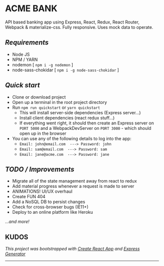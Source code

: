 # **ACME BANK** 
API based banking app using Express, React, Redux, React Router, Webpack & materialize-css.
Fully responsive. Uses mock data to operate.

## _Requirements_
- Node JS
- NPM / YARN
- nodemon [ `npm i -g nodemon` ]
- node-sass-chokidar [ `npm i -g node-sass-chokidar` ]

## _Quick start_
- Clone or download project
- Open up a terminal in the root project directory
- Run `npm run quickstart` or `yarn quickstart`
   - This will install server-side dependencies (Express server...)
   - Install client dependencies (react redux stuff...)
   - If everything went right, it should then create an Express server on `PORT 5000` and a WebpackDevServer on `PORT 3000` - which should open up in the browser
- You can use any of the following details to log into the app:
    - `Email: john@email.com  ---> Password: john`
    - `Email: sam@email.com  ---> Password: sam`
    - `Email: jane@acme.com  ---> Password: jane`

## _TODO / Improvements_
- Migrate all of the state management away from react to redux
- Add material progress whenever a request is made to server
- ANIMATIONS! UI/UX overhaul
- Create FUN 404
- Add a NoSQL DB to persist changes
- Check for cross-browser bugs (IE11+)
- Deploy to an online platform like Heroku

_...and more!_


 KUDOS
--------------------------------------------------------------------
_This project was bootstrapped with [Create React App](https://github.com/facebookincubator/create-react-app) and [Express Generator](https://github.com/expressjs/generator)_

---------------------------------------------------------------------
